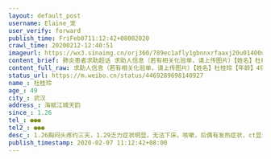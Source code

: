 ```yaml
---
layout: default_post
username: Elaine_宠
user_verify: forward
publish_time: FriFeb0711:12:42+08002020
crawl_time: 20200212-12:40:51
imageurl: https://wx3.sinaimg.cn/orj360/789ec1afly1gbnnxrfaaxj20u01400um.jpg,https://wx2.sinaimg.cn/orj360/789ec1afly1gbnnxtpokij21hc0ome1e.jpg
content_brief: 肺炎患者求助超话 求助人信息（若有相关化验单，请上传图片）【姓名】杜桂玲【年龄】49【所在城市】武汉【所在小区、社区】海赋江城天韵【患病时间】1.26【联系方式】180 6271 0893【其他紧急联系人】132 7796 2279【病情描述】 1.26胸闷头疼约三天，1.29乏力症状明显，无法下床，咳嗽，后 ...全文
content_full_raw: 求助人信息（若有相关化验单，请上传图片）【姓名】杜桂玲【年龄】49【所在城市】武汉【所在小区、社区】海赋江城天韵【患病时间】1.26【联系方式】●●●【其他紧急联系人】●●●【病情描述】1.26胸闷头疼约三天，1.29乏力症状明显，无法下床，咳嗽，后偶有发热症状，ct显示肺部呈毛玻璃状、白斑，医院未给出任何治疗建议，仅开了消炎药、缓解胸闷药物。已联系社区，社区表示排队做核酸检测，检测时间无法预估，也无法提供其他支持。家中两老在家，父亲也出现咳嗽症状。家中食品供应也无人照应，社区还说可以自己出门去买，这不是增加了传染其他人的风险吗。不出去买药、买菜，就只能在家等着病死、饿死，医院床位不足也无法收治。
status_url: https://m.weibo.cn/status/4469289698140927
name_: 杜桂玲
age_: 49
city_: 武汉
address_: 海赋江城天韵
since_: 1.26
tel_: ●●●
tel2_: ●●●
desc_: 1.26胸闷头疼约三天，1.29乏力症状明显，无法下床，咳嗽，后偶有发热症状，ct显示肺部呈毛玻璃状、白斑，医院未给出任何治疗建议，仅开了消炎药、缓解胸闷药物。已联系社区，社区表示排队做核酸检测，检测时间无法预估，也无法提供其他支持。家中两老在家，父亲也出现咳嗽症状。家中食品供应也无人照应，社区还说可以自己出门去买，这不是增加了传染其他人的风险吗。不出去买药、买菜，就只能在家等着病死、饿死，医院床位不足也无法收治。
publish_timestamp: 2020-02-07 11:12:42+08:00
---
```

